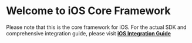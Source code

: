 # Welcome to iOS Core Framework

Please note that this is the core framework for iOS. For the actual SDK and comprehensive integration guide, please visit **[iOS Integration Guide](https://developers.facia.ai/mobile/sdks/platforms/ios-sdk)**
